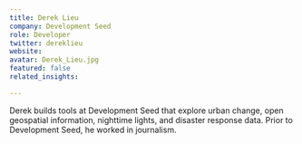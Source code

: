 ```yaml
---
title: Derek Lieu
company: Development Seed
role: Developer
twitter: dereklieu
website:
avatar: Derek_Lieu.jpg
featured: false
related_insights:

---
```

Derek builds tools at Development Seed that explore urban change, open geospatial information, nighttime lights, and disaster response data. Prior to Development Seed, he worked in journalism.
